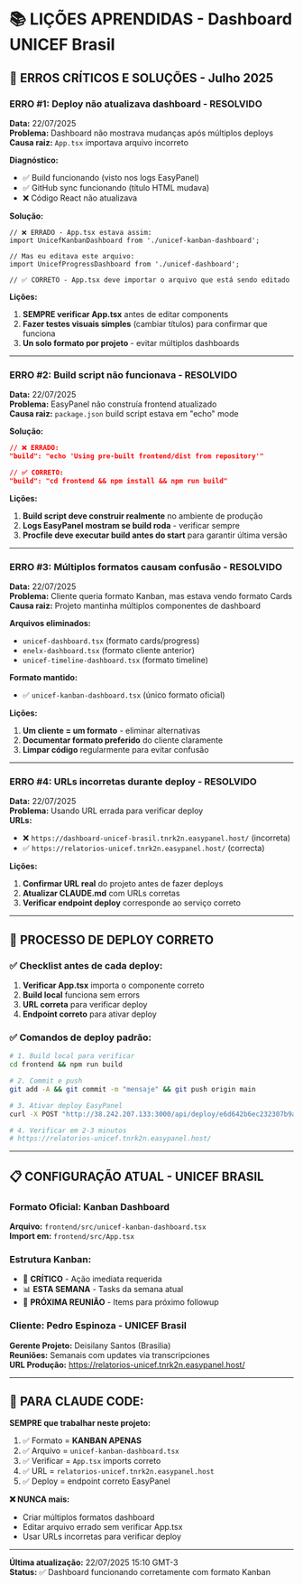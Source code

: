 # 📚 LIÇÕES APRENDIDAS - Dashboard UNICEF Brasil

## 🚨 ERROS CRÍTICOS E SOLUÇÕES - Julho 2025

### **ERRO #1: Deploy não atualizava dashboard - RESOLVIDO**
**Data:** 22/07/2025  
**Problema:** Dashboard não mostrava mudanças após múltiplos deploys  
**Causa raiz:** `App.tsx` importava arquivo incorreto  

**Diagnóstico:**
- ✅ Build funcionando (visto nos logs EasyPanel)
- ✅ GitHub sync funcionando (título HTML mudava)
- ❌ Código React não atualizava

**Solução:**
```tsx
// ❌ ERRADO - App.tsx estava assim:
import UnicefKanbanDashboard from './unicef-kanban-dashboard';

// Mas eu editava este arquivo:
import UnicefProgressDashboard from './unicef-dashboard';

// ✅ CORRETO - App.tsx deve importar o arquivo que está sendo editado
```

**Lições:**
1. **SEMPRE verificar App.tsx** antes de editar components
2. **Fazer testes visuais simples** (cambiar títulos) para confirmar que funciona
3. **Un solo formato por projeto** - evitar múltiplos dashboards

---

### **ERRO #2: Build script não funcionava - RESOLVIDO**
**Data:** 22/07/2025  
**Problema:** EasyPanel não construía frontend atualizado  
**Causa raiz:** `package.json` build script estava em "echo" mode  

**Solução:**
```json
// ❌ ERRADO:
"build": "echo 'Using pre-built frontend/dist from repository'"

// ✅ CORRETO:
"build": "cd frontend && npm install && npm run build"
```

**Lições:**
1. **Build script deve construir realmente** no ambiente de produção
2. **Logs EasyPanel mostram se build roda** - verificar sempre
3. **Procfile deve executar build antes do start** para garantir última versão

---

### **ERRO #3: Múltiplos formatos causam confusão - RESOLVIDO**
**Data:** 22/07/2025  
**Problema:** Cliente queria formato Kanban, mas estava vendo formato Cards  
**Causa raiz:** Projeto mantinha múltiplos componentes de dashboard  

**Arquivos eliminados:**
- `unicef-dashboard.tsx` (formato cards/progress)
- `enelx-dashboard.tsx` (formato cliente anterior)  
- `unicef-timeline-dashboard.tsx` (formato timeline)

**Formato mantido:**
- ✅ `unicef-kanban-dashboard.tsx` (único formato oficial)

**Lições:**
1. **Um cliente = um formato** - eliminar alternativas
2. **Documentar formato preferido** do cliente claramente
3. **Limpar código** regularmente para evitar confusão

---

### **ERRO #4: URLs incorretas durante deploy - RESOLVIDO**
**Data:** 22/07/2025  
**Problema:** Usando URL errada para verificar deploy  
**URLs:**
- ❌ `https://dashboard-unicef-brasil.tnrk2n.easypanel.host/` (incorreta)
- ✅ `https://relatorios-unicef.tnrk2n.easypanel.host/` (correcta)

**Lições:**
1. **Confirmar URL real** do projeto antes de fazer deploys
2. **Atualizar CLAUDE.md** com URLs corretas
3. **Verificar endpoint deploy** corresponde ao serviço correto

---

## 🎯 PROCESSO DE DEPLOY CORRETO

### ✅ Checklist antes de cada deploy:
1. **Verificar App.tsx** importa o componente correto
2. **Build local** funciona sem errors
3. **URL correta** para verificar deploy
4. **Endpoint correto** para ativar deploy

### ✅ Comandos de deploy padrão:
```bash
# 1. Build local para verificar
cd frontend && npm run build

# 2. Commit e push
git add -A && git commit -m "mensaje" && git push origin main

# 3. Ativar deploy EasyPanel
curl -X POST "http://38.242.207.133:3000/api/deploy/e6d642b6ec232307b9ad89520cec49b73fd6668deaa2589f"

# 4. Verificar em 2-3 minutos
# https://relatorios-unicef.tnrk2n.easypanel.host/
```

---

## 📋 CONFIGURAÇÃO ATUAL - UNICEF BRASIL

### **Formato Oficial:** Kanban Dashboard
**Arquivo:** `frontend/src/unicef-kanban-dashboard.tsx`  
**Import em:** `frontend/src/App.tsx`

### **Estrutura Kanban:**
- 🚨 **CRÍTICO** - Ação imediata requerida
- 📊 **ESTA SEMANA** - Tasks da semana atual  
- 📅 **PRÓXIMA REUNIÃO** - Items para próximo followup

### **Cliente:** Pedro Espinoza - UNICEF Brasil
**Gerente Projeto:** Deisilany Santos (Brasilia)  
**Reuniões:** Semanais com updates via transcripciones  
**URL Produção:** https://relatorios-unicef.tnrk2n.easypanel.host/

---

## 🤖 PARA CLAUDE CODE:
**SEMPRE que trabalhar neste projeto:**
1. ✅ Formato = **KANBAN APENAS** 
2. ✅ Arquivo = `unicef-kanban-dashboard.tsx`
3. ✅ Verificar = `App.tsx` imports correto
4. ✅ URL = `relatorios-unicef.tnrk2n.easypanel.host`
5. ✅ Deploy = endpoint correto EasyPanel

**❌ NUNCA mais:**
- Criar múltiplos formatos dashboard
- Editar arquivo errado sem verificar App.tsx
- Usar URLs incorretas para verificar deploy

---

**Última atualização:** 22/07/2025 15:10 GMT-3  
**Status:** ✅ Dashboard funcionando corretamente com formato Kanban